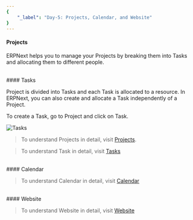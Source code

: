 ```yaml
---
{
	"_label": "Day-5: Projects, Calendar, and Website"
}
---
```


#### Projects

ERPNext helps you to manage your Projects by breaking them into Tasks and allocating them to different people.

<br>
#### Tasks

Project is divided into Tasks and each Task is allocated to a resource. In ERPNext, you can also create and allocate a Task independently of a Project.

To create a Task, go to Project and click on Task.

![Tasks](img/fifthdaysetup-tasks.png)

> To understand Projects in detail, visit [Projects](docs.user.projects.html).

> To understand Task in detail, visit [Tasks](docs.user.projects.tasks.html)

<br>
#### Calendar

> To understand Calendar in detail, visit [Calendar](docs.user.tools.calendar.html)

<br>
#### Website

> To understand Website in detail, visit [Website](docs.user.website.html)